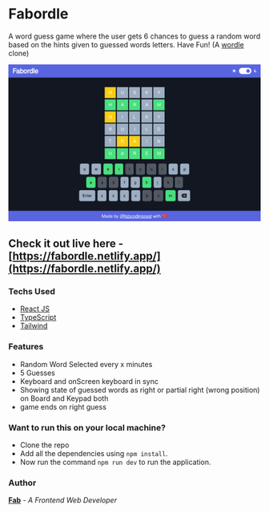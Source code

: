 # Fabordle

A word guess game where the user gets 6 chances to guess a random word based on the hints given to guessed words letters. Have Fun! (A [wordle](https://www.nytimes.com/games/wordle/index.html) clone)

![Preview Image](./public//preview.png)

## Check it out live here - [https://fabordle.netlify.app/](https://fabordle.netlify.app/)

### Techs Used

- [React JS](https://reactjs.org/)
- [TypeScript](https://www.typescriptlang.org/)
- [Tailwind](https://tailwindcss.com/)

### Features

- Random Word Selected every x minutes
- 5 Guesses
- Keyboard and onScreen keyboard in sync
- Showing state of guessed words as right or partial right (wrong position) on Board and Keypad both
- game ends on right guess

### Want to run this on your local machine?

- Clone the repo
- Add all the dependencies using `npm install`.
- Now run the command `npm run dev` to run the application.

### Author

**[Fab](https://github.com/fabcodingzest)** - _A Frontend Web Developer_
